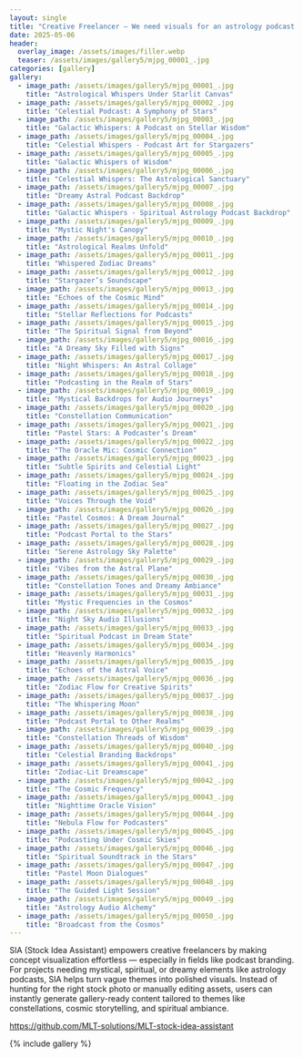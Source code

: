 ```yaml
---
layout: single
title: "Creative Freelancer – We need visuals for an astrology podcast — dreamy skies, constellations, spiritual vibes."
date: 2025-05-06
header:
  overlay_image: /assets/images/filler.webp
  teaser: /assets/images/gallery5/mjpg_00001_.jpg
categories: [gallery]
gallery:
  - image_path: /assets/images/gallery5/mjpg_00001_.jpg
    title: "Astrological Whispers Under Starlit Canvas"
  - image_path: /assets/images/gallery5/mjpg_00002_.jpg
    title: "Celestial Podcast: A Symphony of Stars"
  - image_path: /assets/images/gallery5/mjpg_00003_.jpg
    title: "Galactic Whispers: A Podcast on Stellar Wisdom"
  - image_path: /assets/images/gallery5/mjpg_00004_.jpg
    title: "Celestial Whispers - Podcast Art for Stargazers"
  - image_path: /assets/images/gallery5/mjpg_00005_.jpg
    title: "Galactic Whispers of Wisdom"
  - image_path: /assets/images/gallery5/mjpg_00006_.jpg
    title: "Celestial Whispers: The Astrological Sanctuary"
  - image_path: /assets/images/gallery5/mjpg_00007_.jpg
    title: "Dreamy Astral Podcast Backdrop"
  - image_path: /assets/images/gallery5/mjpg_00008_.jpg
    title: "Galactic Whispers - Spiritual Astrology Podcast Backdrop"
  - image_path: /assets/images/gallery5/mjpg_00009_.jpg
    title: "Mystic Night's Canopy"
  - image_path: /assets/images/gallery5/mjpg_00010_.jpg
    title: "Astrological Realms Unfold"
  - image_path: /assets/images/gallery5/mjpg_00011_.jpg
    title: "Whispered Zodiac Dreams"
  - image_path: /assets/images/gallery5/mjpg_00012_.jpg
    title: "Stargazer’s Soundscape"
  - image_path: /assets/images/gallery5/mjpg_00013_.jpg
    title: "Echoes of the Cosmic Mind"
  - image_path: /assets/images/gallery5/mjpg_00014_.jpg
    title: "Stellar Reflections for Podcasts"
  - image_path: /assets/images/gallery5/mjpg_00015_.jpg
    title: "The Spiritual Signal from Beyond"
  - image_path: /assets/images/gallery5/mjpg_00016_.jpg
    title: "A Dreamy Sky Filled with Signs"
  - image_path: /assets/images/gallery5/mjpg_00017_.jpg
    title: "Night Whispers: An Astral Collage"
  - image_path: /assets/images/gallery5/mjpg_00018_.jpg
    title: "Podcasting in the Realm of Stars"
  - image_path: /assets/images/gallery5/mjpg_00019_.jpg
    title: "Mystical Backdrops for Audio Journeys"
  - image_path: /assets/images/gallery5/mjpg_00020_.jpg
    title: "Constellation Communication"
  - image_path: /assets/images/gallery5/mjpg_00021_.jpg
    title: "Pastel Stars: A Podcaster’s Dream"
  - image_path: /assets/images/gallery5/mjpg_00022_.jpg
    title: "The Oracle Mic: Cosmic Connection"
  - image_path: /assets/images/gallery5/mjpg_00023_.jpg
    title: "Subtle Spirits and Celestial Light"
  - image_path: /assets/images/gallery5/mjpg_00024_.jpg
    title: "Floating in the Zodiac Sea"
  - image_path: /assets/images/gallery5/mjpg_00025_.jpg
    title: "Voices Through the Void"
  - image_path: /assets/images/gallery5/mjpg_00026_.jpg
    title: "Pastel Cosmos: A Dream Journal"
  - image_path: /assets/images/gallery5/mjpg_00027_.jpg
    title: "Podcast Portal to the Stars"
  - image_path: /assets/images/gallery5/mjpg_00028_.jpg
    title: "Serene Astrology Sky Palette"
  - image_path: /assets/images/gallery5/mjpg_00029_.jpg
    title: "Vibes from the Astral Plane"
  - image_path: /assets/images/gallery5/mjpg_00030_.jpg
    title: "Constellation Tones and Dreamy Ambiance"
  - image_path: /assets/images/gallery5/mjpg_00031_.jpg
    title: "Mystic Frequencies in the Cosmos"
  - image_path: /assets/images/gallery5/mjpg_00032_.jpg
    title: "Night Sky Audio Illusions"
  - image_path: /assets/images/gallery5/mjpg_00033_.jpg
    title: "Spiritual Podcast in Dream State"
  - image_path: /assets/images/gallery5/mjpg_00034_.jpg
    title: "Heavenly Harmonics"
  - image_path: /assets/images/gallery5/mjpg_00035_.jpg
    title: "Echoes of the Astral Voice"
  - image_path: /assets/images/gallery5/mjpg_00036_.jpg
    title: "Zodiac Flow for Creative Spirits"
  - image_path: /assets/images/gallery5/mjpg_00037_.jpg
    title: "The Whispering Moon"
  - image_path: /assets/images/gallery5/mjpg_00038_.jpg
    title: "Podcast Portal to Other Realms"
  - image_path: /assets/images/gallery5/mjpg_00039_.jpg
    title: "Constellation Threads of Wisdom"
  - image_path: /assets/images/gallery5/mjpg_00040_.jpg
    title: "Celestial Branding Backdrops"
  - image_path: /assets/images/gallery5/mjpg_00041_.jpg
    title: "Zodiac-Lit Dreamscape"
  - image_path: /assets/images/gallery5/mjpg_00042_.jpg
    title: "The Cosmic Frequency"
  - image_path: /assets/images/gallery5/mjpg_00043_.jpg
    title: "Nighttime Oracle Vision"
  - image_path: /assets/images/gallery5/mjpg_00044_.jpg
    title: "Nebula Flow for Podcasters"
  - image_path: /assets/images/gallery5/mjpg_00045_.jpg
    title: "Podcasting Under Cosmic Skies"
  - image_path: /assets/images/gallery5/mjpg_00046_.jpg
    title: "Spiritual Soundtrack in the Stars"
  - image_path: /assets/images/gallery5/mjpg_00047_.jpg
    title: "Pastel Moon Dialogues"
  - image_path: /assets/images/gallery5/mjpg_00048_.jpg
    title: "The Guided Light Session"
  - image_path: /assets/images/gallery5/mjpg_00049_.jpg
    title: "Astrology Audio Alchemy"
  - image_path: /assets/images/gallery5/mjpg_00050_.jpg
    title: "Broadcast from the Cosmos"
---
```


SIA (Stock Idea Assistant) empowers creative freelancers by making concept visualization effortless — especially in fields like podcast branding. For projects needing mystical, spiritual, or dreamy elements like astrology podcasts, SIA helps turn vague themes into polished visuals. Instead of hunting for the right stock photo or manually editing assets, users can instantly generate gallery-ready content tailored to themes like constellations, cosmic storytelling, and spiritual ambiance.

https://github.com/MLT-solutions/MLT-stock-idea-assistant

{% include gallery %}
